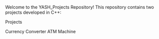 Welcome to the YASH_Projects Repository! This repository contains two projects developed in C++:

Projects

Currency Converter
ATM Machine

